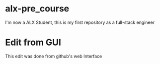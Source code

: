 # alx-pre_course
I'm now a ALX Student, this is my first repository as a full-stack engineer

# Edit from GUI
This edit was done from github's web Interface 
